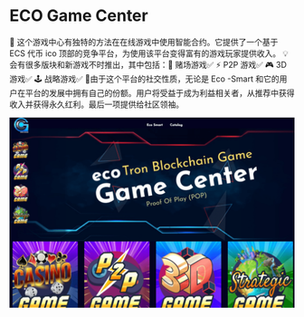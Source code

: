 # ECO Game Center

🎯 这个游戏中心有独特的方法在在线游戏中使用智能合约。它提供了一个基于 ECS 代币 ico 顶部的竞争平台，为使用该平台变得富有的游戏玩家提供收入。 💡 会有很多版块和新游戏不时推出，其中包括：🎲 赌场游戏✅ ⚡️ P2P 游戏✅ 🎮 3D 游戏✅ 🕹 战略游戏✅ 📌由于这个平台的社交性质，无论是 Eco -Smart 和它的用户在平台的发展中拥有自己的份额。用户将受益于成为利益相关者，从推荐中获得收入并获得永久红利。最后一项提供给社区领袖。

![ecogamecenter-dapp-games-tron-image1_a701552b66207c8709dcc44f6746642b](ecogamecenter-dapp-games-tron-image1_a701552b66207c8709dcc44f6746642b.png)
